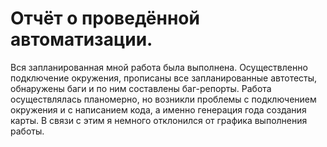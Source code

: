 # Отчёт о проведённой автоматизации.
Вся запланированная мной работа была выполнена. Осуществленно подключение окружения, прописаны все 
запланированные автотесты, обнаружены баги и по ним составлены баг-репорты. 
Работа осуществлялась планомерно, но возникли проблемы с подключением окружения и с написанием кода, а именно генерация года создания карты. В связи с этим я немного отклонился от графика выполнения работы.
